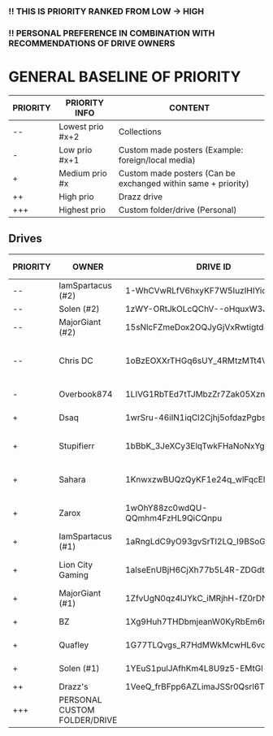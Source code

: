 ### !! THIS IS PRIORITY RANKED FROM LOW -> HIGH 

### !! PERSONAL PREFERENCE IN COMBINATION WITH RECOMMENDATIONS OF DRIVE OWNERS

# GENERAL BASELINE OF PRIORITY

| PRIORITY | PRIORITY INFO | CONTENT |
|--- | --- | --- |
| --  | Lowest prio #x+2 | Collections |
| -  | Low prio #x+1 | Custom made posters (Example: foreign/local media) |
| +  | Medium prio #x | Custom made posters (Can be exchanged within same + priority) |
| ++  | High prio | Drazz drive |
| +++  | Highest prio | Custom folder/drive (Personal) |


## Drives

| PRIORITY | OWNER | DRIVE ID | CONTENT | ACKNOWLEDGED & FEEDBACK |
|--- | --- | --- | --- | --- |
| -- | IamSpartacus (#2) | 1-WhCVwRLfV6hxyKF7W5IuzIHIYicCdAv | Collection of others work |
| -- | Solen (#2)| 1zWY-ORtJkOLcQChV--oHquxW3JCow1zm | Collection of others work |
| -- | MajorGiant (#2) | 15sNlcFZmeDox2OQJyGjVxRwtigtd82Ru | Collection of others work |
| --|  Chris DC | 1oBzEOXXrTHGq6sUY_4RMtzMTt4VHyeJp | Collection of others work | Owner ACK & FB: + Homemade + Personal favorites posters | 
| - | Overbook874 | 1LIVG1RbTEd7tTJMbzZr7Zak05XznLFia | Mostly bollywood/indian posters | Owner NACK & FB: / | 
| + | Dsaq| 1wrSru-46iIN1iqCl2Cjhj5ofdazPgbsz | Homemade posters (Mostly dutch media) | Owner NACK & FB: / | 
| + | Stupifierr | 1bBbK_3JeXCy3ElqTwkFHaNoNxYgqtLug | Homemade posters | Owner ACK & FB: To be placed as low as possible | 
| + | Sahara | 1KnwxzwBUQzQyKF1e24q_wlFqcER9xYHM | Homemade posters | Owner ACK & FB: +1 rank with Stupifier | 
| + | Zarox | 1wOhY88zc0wdQU-QQmhm4FzHL9QiCQnpu | Homemade posters (can contain duplicates with Drazz) -> https://theposterdb.com/user/zarox | 
| + | IamSpartacus (#1) | 1aRngLdC9yO93gvSrTI2LQ_I9BSoGD-7o | Homemade posters | Owner NACK & FB: / | 
| + | Lion City Gaming | 1alseEnUBjH6CjXh77b5L4R-ZDGdtOMFr | Homemade posters | Owner ACK & FB: +1 rank with Sahara | 
| + | MajorGiant (#1) | 1ZfvUgN0qz4lJYkC_iMRjhH-fZ0rDN_Yu | Homemade posters | Owner NACK & FB: / | 
| + | BZ | 1Xg9Huh7THDbmjeanW0KyRbEm6mGn_jm8 | Homemade posters | Owner NACK & FB: / | 
| + | Quafley | 1G77TLQvgs_R7HdMWkMcwHL6vd_96cMp7 | Unknown | Owner NACK & FB: / | 
| + | Solen (#1)| 1YEuS1pulJAfhKm4L8U9z5-EMtGl-d2s7| Homemade posters | Owner NACK & FB: / | 
| ++ | Drazz's | 1VeeQ_frBFpp6AZLimaJSSr0Qsrl6Tb7z | MM2K posters (The holy grail) | 
| +++ | PERSONAL CUSTOM FOLDER/DRIVE | 
